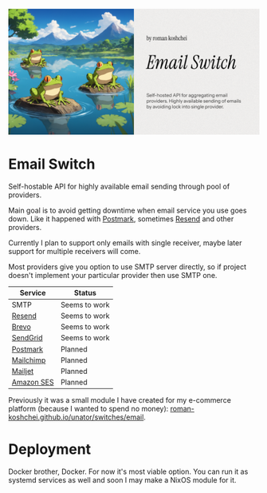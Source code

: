 ![Banner](./assets/email-switch-repository-preview.png)

# Email Switch

Self-hostable API for highly available email sending through pool of providers.

Main goal is to avoid getting downtime when email service you use goes down.
Like it happened with [Postmark](https://postmarkapp.com/), sometimes [Resend](https://resend.com/) and other providers.

Currently I plan to support only emails with single receiver, maybe later support for multiple receivers will come.

Most providers give you option to use SMTP server directly,
so if project doesn't implement your particular provider then use SMTP one.

| Service                                              | Status        |
| ---------------------------------------------------- | ------------- |
| SMTP                                                 | Seems to work |
| [Resend](https://resend.com/)                        | Seems to work |
| [Brevo](https://www.brevo.com/)                      | Seems to work |
| [SendGrid](https://sendgrid.com/)                    | Seems to work |
| [Postmark](https://postmarkapp.com/)                 | Planned       |
| [Mailchimp](https://mailchimp.com/)                  | Planned       |
| [Mailjet](https://www.mailjet.com/)                  | Planned       |
| [Amazon SES](https://aws.amazon.com/ru/ses/pricing/) | Planned       |

Previously it was a small module I have created for my e-commerce platform
(because I wanted to spend no money): [roman-koshchei.github.io/unator/switches/email](https://roman-koshchei.github.io/unator/switches/email).

# Deployment

Docker brother, Docker. For now it's most viable option.
You can run it as systemd services as well and soon I may make a NixOS module for it.
